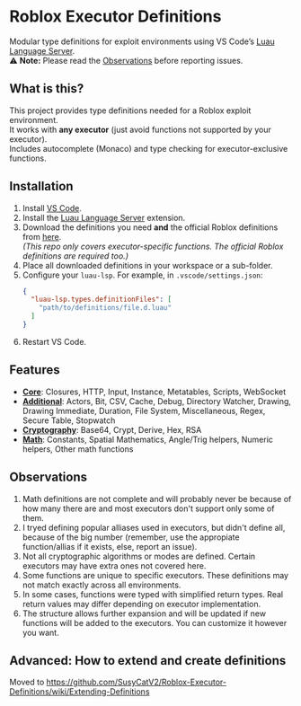 # Roblox Executor Definitions
Modular type definitions for exploit environments using VS Code’s [Luau Language Server](https://marketplace.visualstudio.com/items?itemName=JohnnyMorganz.luau-lsp).  
⚠️ **Note:** Please read the [Observations](#observations) before reporting issues.

## What is this?
This project provides type definitions needed for a Roblox exploit environment.  
It works with **any executor** (just avoid functions not supported by your executor).  
Includes autocomplete (Monaco) and type checking for executor-exclusive functions.

## Installation
1. Install [VS Code](https://code.visualstudio.com/).  
2. Install the [Luau Language Server](https://marketplace.visualstudio.com/items?itemName=JohnnyMorganz.luau-lsp) extension.  
3. Download the definitions you need **and** the official Roblox definitions from [here](https://github.com/JohnnyMorganz/luau-lsp/blob/main/scripts/globalTypes.d.luau).  
   *(This repo only covers executor-specific functions. The official Roblox definitions are required too.)*  
4. Place all downloaded definitions in your workspace or a sub-folder.  
5. Configure your `luau-lsp`. For example, in `.vscode/settings.json`:  
   ```json
   {
     "luau-lsp.types.definitionFiles": [
       "path/to/definitions/file.d.luau"
     ]
   }

6) Restart VS Code.

## Features
- [**Core**](core.d.luau): Closures, HTTP, Input, Instance, Metatables, Scripts, WebSocket
- [**Additional**](secundary.d.luau): Actors, Bit, CSV, Cache, Debug, Directory Watcher, Drawing, Drawing Immediate, Duration, File System, Miscellaneous, Regex, Secure Table, Stopwatch
- [**Cryptography**](cryptography.d.luau): Base64, Crypt, Derive, Hex, RSA
- [**Math**](math.d.luau): Constants, Spatial Mathematics, Angle/Trig helpers, Numeric helpers, Other math functions

## Observations
1) Math definitions are not complete and will probably never be because of how many there are and most executors don't support only some of them.
2) I tryed defining popular alliases used in executors, but didn't define all, because of the big number (remember, use the appropiate function/allias if it exists, else, report an issue).
3) Not all cryptographic algorithms or modes are defined. Certain executors may have extra ones not covered here.
4) Some functions are unique to specific executors. These definitions may not match exactly across all environments.
5) In some cases, functions were typed with simplified return types. Real return values may differ depending on executor implementation.
6) The structure allows further expansion and will be updated if new functions will be added to the executors. You can customize it however you want.

## Advanced: How to extend and create definitions
Moved to https://github.com/SusyCatV2/Roblox-Executor-Definitions/wiki/Extending-Definitions
